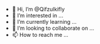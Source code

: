 - 👋 Hi, I’m @Qifzulkifly
- 👀 I’m interested in ...
- 🌱 I’m currently learning ...
- 💞️ I’m looking to collaborate on ...
- 📫 How to reach me ...

<!---
Qifzulkifly/Qifzulkifly is a ✨ special ✨ repository because its `README.md` (this file) appears on your GitHub profile.
You can click the Preview link to take a look at your changes.
--->
